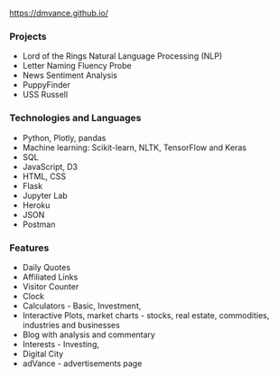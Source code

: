 https://dmvance.github.io/

### Projects
* Lord of the Rings Natural Language Processing (NLP)
* Letter Naming Fluency Probe
* News Sentiment Analysis
* PuppyFinder
* USS Russell


### Technologies and Languages
* Python, Plotly, pandas
* Machine learning: Scikit-learn, NLTK, TensorFlow and Keras
* SQL
* JavaScript, D3
* HTML, CSS
* Flask
* Jupyter Lab
* Heroku
* JSON
* Postman

### Features
* Daily Quotes
* Affiliated Links
* Visitor Counter
* Clock
* Calculators - Basic, Investment, 
* Interactive Plots, market charts - stocks, real estate, commodities, industries and businesses
* Blog with analysis and commentary
* Interests - Investing, 
* Digital City
* adVance - advertisements page

